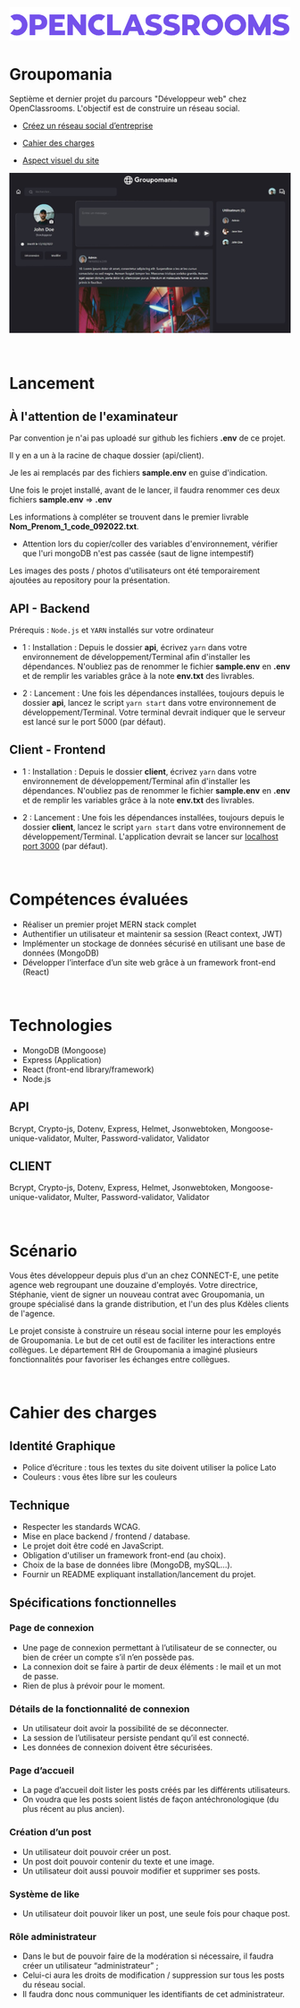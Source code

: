 
![logo](./etc/openclassrooms.png)

# Groupomania

Septième et dernier projet du parcours "Développeur web" chez OpenClassrooms. L'objectif est de construire un réseau social.

- [Créez un réseau social d’entreprise](./etc/groupomania_mission.pdf)

- [Cahier des charges](./etc/groupomania_cahier-des-charges.pdf)


- [Aspect visuel du site](./etc/groupomania_visuals.pdf)

![screenshot](./etc/groupomania.jpeg)

<br>

# Lancement

## À l'attention de l'examinateur

Par convention je n'ai pas uploadé sur github les fichiers **.env** de ce projet. 

Il y en a un à la racine de chaque dossier (api/client).

Je les ai remplacés par des fichiers **sample.env** en guise d'indication.

Une fois le projet installé, avant de le lancer, il faudra renommer ces deux fichiers **sample.env** => **.env**

Les informations à compléter se trouvent dans le premier livrable **Nom_Prenom_1_code_092022.txt**. 
+ Attention lors du copier/coller des variables d'environnement, vérifier que l'uri mongoDB n'est pas cassée (saut de ligne intempestif)

Les images des posts / photos d'utilisateurs ont été temporairement ajoutées au repository pour la présentation.

## API - Backend

Prérequis  : `Node.js` et `YARN` installés sur votre ordinateur

- 1 : Installation : Depuis le dossier **api**, écrivez `yarn` dans votre environnement de développement/Terminal afin d'installer les dépendances. N'oubliez pas de renommer le fichier **sample.env** en **.env** et de remplir les variables grâce à la note **env.txt** des livrables.


- 2 : Lancement : Une fois les dépendances installées, toujours depuis le dossier **api**, lancez le script `yarn start` dans votre environnement de développement/Terminal. Votre terminal devrait indiquer que le serveur est lancé sur le port 5000 (par défaut).

## Client - Frontend

-  1 : Installation : Depuis le dossier **client**, écrivez `yarn` dans votre environnement de développement/Terminal afin d'installer les dépendances. N'oubliez pas de renommer le fichier **sample.env** en **.env** et de remplir les variables grâce à la note **env.txt** des livrables. 

- 2 : Lancement : Une fois les dépendances installées, toujours depuis le dossier **client**, lancez le script `yarn start` dans votre environnement de développement/Terminal. L'application devrait se lancer sur [localhost port 3000](http://localhost:3000/) (par défaut). 

<br>

# Compétences évaluées
- Réaliser un premier projet MERN stack complet
- Authentifier un utilisateur et maintenir sa session (React context, JWT)
- Implémenter un stockage de données sécurisé en utilisant une base de données (MongoDB)
- Développer l’interface d’un site web grâce à un framework front-end (React)

<br>

# Technologies
- MongoDB (Mongoose)
- Express (Application)
- React (front-end library/framework)
- Node.js

## API 
Bcrypt, Crypto-js, Dotenv, Express, Helmet, Jsonwebtoken, Mongoose-unique-validator, Multer, Password-validator, Validator 

## CLIENT 
Bcrypt, Crypto-js, Dotenv, Express, Helmet, Jsonwebtoken, Mongoose-unique-validator, Multer, Password-validator, Validator 

<br>


# Scénario
Vous êtes développeur depuis plus d'un an chez CONNECT-E, une petite agence web
regroupant une douzaine d'employés.
Votre directrice, Stéphanie, vient de signer un nouveau contrat avec Groupomania, un groupe
spécialisé dans la grande distribution, et l'un des plus Kdèles clients de l'agence.

Le projet consiste à construire un réseau social interne pour les employés de Groupomania. Le
but de cet outil est de faciliter les interactions entre collègues. Le département RH de
Groupomania a imaginé plusieurs fonctionnalités pour favoriser les échanges entre collègues. 

<br>

# Cahier des charges

## Identité Graphique

- Police d’écriture : tous les textes du site doivent utiliser la police Lato
- Couleurs : vous êtes libre sur les couleurs

## Technique
- Respecter les standards WCAG.
- Mise en place backend / frontend / database.
- Le projet doit être codé en JavaScript.
- Obligation d'utiliser un framework front-end (au choix).
- Choix de la base de données libre (MongoDB, mySQL...).
- Fournir un README expliquant installation/lancement du projet.


## Spécifications fonctionnelles

### Page de connexion
- Une page de connexion permettant à l’utilisateur de se connecter, ou bien de créer un compte s’il n’en possède pas.
- La connexion doit se faire à partir de deux éléments : le mail et un mot de passe. 
- Rien de plus à prévoir pour le moment.


### Détails de la fonctionnalité de connexion
- Un utilisateur doit avoir la possibilité de se déconnecter.
- La session de l’utilisateur persiste pendant qu’il est connecté.
-  Les données de connexion doivent être sécurisées.


### Page d’accueil
- La page d’accueil doit lister les posts créés par les différents utilisateurs.
- On voudra que les posts soient listés de façon antéchronologique (du plus récent au plus ancien).


### Création d’un post
- Un utilisateur doit pouvoir créer un post.
- Un post doit pouvoir contenir du texte et une image.
- Un utilisateur doit aussi pouvoir modifier et supprimer ses posts.


### Système de like
- Un utilisateur doit pouvoir liker un post, une seule fois pour chaque post.


### Rôle administrateur
- Dans le but de pouvoir faire de la modération si nécessaire, il faudra créer un utilisateur “administrateur” ; 
- Celui-ci aura les droits de modification /
suppression sur tous les posts du réseau social. 
- Il faudra donc nous communiquer les identifiants de cet administrateur.

<br>


